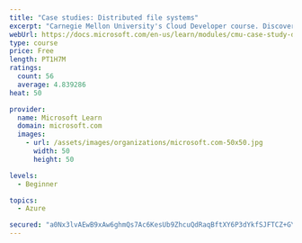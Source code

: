 ```yaml
---
title: "Case studies: Distributed file systems"
excerpt: "Carnegie Mellon University's Cloud Developer course. Discover how distributed file systems work, then learn about Hadoop and Ceph."
webUrl: https://docs.microsoft.com/en-us/learn/modules/cmu-case-study-distributed-file-systems/
type: course
price: Free
length: PT1H7M
ratings:
  count: 56
  average: 4.839286
heat: 50

provider:
  name: Microsoft Learn
  domain: microsoft.com
  images:
    - url: /assets/images/organizations/microsoft.com-50x50.jpg
      width: 50
      height: 50

levels:
  - Beginner

topics:
  - Azure

secured: "a0Nx3lvAEwB9xAw6ghmQs7Ac6KesUb9ZhcuQdRaqBftXY6P3dYkfSJFTCZ+GY3LBtGfgtwuD8X0p+mKhUcHGDDyIK26mIspc5tTU7mFT+UKn1XVnOQuF7pBUptOLJD7efFzWclh+oa3G8r61/S67Jh4rcCM/2EdSsPM/xUl30iOtw2jqIZ7fqMQkqL2XFmXKPbwOR7ELGg44SSPLpvjmSqMG0M+kL+IRCxLwtkbtf8uNXCyXlBUzLsXfd9rQrlM+ZVNfcVblbwmSgONgp7uVrqwILYoTqfehKcRxWLdfB9cvINjQIgyFNuyuaJ7NJG6tWtYPYnaxGcn+8vgwIKyctlInRB6zj4Dg6YtfhCjbnXTT6nqcspvHqzTN1TnLHquTGJfcZy4xIiIz36FbKkyLMR9xjXt6mCHB8wafdC2ZfR8=;w+q37Yq0H77ERaQ4+uYw+Q=="
---
```


